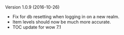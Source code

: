 Version 1.0.9 (2016-10-26)

* Fix for db resetting when logging in on a new realm.
* Item levels should now be much more accurate.
* TOC update for wow 7.1
